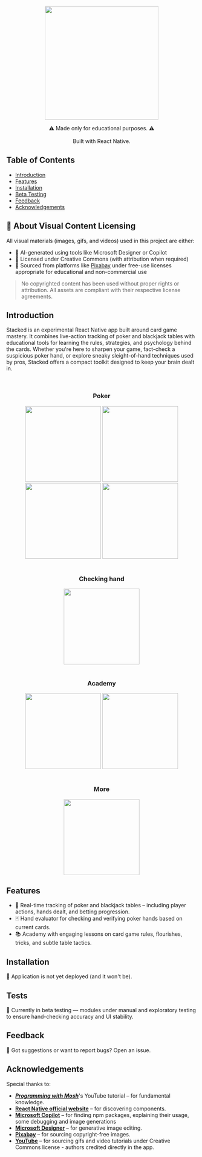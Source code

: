 <p align="center">
  <img src="https://github.com/user-attachments/assets/472d768b-49bc-4e7f-acb6-9bbcc80b73e1" width="300" />
</p>
<!-- <h1 align="center"> Stacked </h1> <br>
 -->
<p align="center">
  ⚠ Made only for educational purposes. ⚠
  <br><br>
  Built with React Native.
</p>

## Table of Contents

- [Introduction](#introduction)
- [Features](#features)
- [Installation](#installation)
- [Beta Testing](#tests)
- [Feedback](#feedback)
- [Acknowledgements](#acknowledgements)

## 📂 About Visual Content Licensing

All visual materials (images, gifs, and videos) used in this project are either:

- 🧠 AI-generated using tools like Microsoft Designer or Copilot
- 🎨 Licensed under Creative Commons (with attribution when required)
- 📸 Sourced from platforms like [Pixabay](https://pixabay.com/) under free-use licenses appropriate for educational and non-commercial use

> No copyrighted content has been used without proper rights or attribution. All assets are compliant with their respective license agreements.


## Introduction

Stacked is an experimental React Native app built around card game mastery. It combines live-action tracking of poker and blackjack tables with educational tools for learning the rules, strategies, and psychology behind the cards. Whether you're here to sharpen your game, fact-check a suspicious poker hand, or explore sneaky sleight-of-hand techniques used by pros, Stacked offers a compact toolkit designed to keep your brain dealt in.

<br>
<div align="center">
  <h3>Poker</h3>
  <img src="https://github.com/user-attachments/assets/21caca99-46ce-4ed9-aa13-d3a1e053426c" width="200" />
  <img src="https://github.com/user-attachments/assets/665fa561-16d3-4321-b52c-a17c1ff2a702" width="200" />
  <img src="https://github.com/user-attachments/assets/48e04bd7-d724-42d7-85fb-84efd44e9725" width="200" />
  <img src="https://github.com/user-attachments/assets/70b02e5f-2143-4335-adbb-d15b427960e0" width="200" />
</div>

<div align="center">
<br>
<h3>Checking hand</h3>
<img src="https://github.com/user-attachments/assets/46247702-bb58-46a5-85b2-0f17b119ee2c" width="200" />
</div>

<div align="center">
<br>
<h3>Academy</h3>
<img src="https://github.com/user-attachments/assets/918b3004-095d-455f-b6fd-f713ea6a54d2" width="200" />
<img src="https://github.com/user-attachments/assets/c141dd49-e8ac-4df1-9e32-2b1a95e3bec0" width="200" />
</div>

<div align="center">
  <br>
  <h3>More</h3>
  <img src="https://github.com/user-attachments/assets/3b4a5cb9-8e9e-4e85-97f3-acbe1222dc68" width="200" />
</div>

## Features
<ul>
  <li>🎴 Real-time tracking of poker and blackjack tables – including player actions, hands dealt, and betting progression.</li>
  <li>🃏 Hand evaluator for checking and verifying poker hands based on current cards.</li>
  <li>📚 Academy with engaging lessons on card game rules, flourishes, tricks, and subtle table tactics.</li>
</ul>

## Installation

🛑 Application is not yet deployed (and it won't be).

## Tests

🔧 Currently in beta testing — modules under manual and exploratory testing to ensure hand-checking accuracy and UI stability.

## Feedback

💬 Got suggestions or want to report bugs? Open an issue.

## Acknowledgements

Special thanks to:
<ul>
  <li><i><b><a href="https://www.youtube.com/watch?v=0-S5a0eXPoc&">Programming with Mosh</a></b></i>'s YouTube tutorial – for fundamental knowledge.</li>
  <li><b><a href="https://reactnative.dev/docs/components-and-apis">React Native official website</a></b> – for discovering components.</li>
  <li><b><a href="https://copilot.microsoft.com">Microsoft Copilot</a></b> – for finding npm packages, explaining their usage, some debugging and image generations</li>
  <li><b><a href="https://designer.microsoft.com">Microsoft Designer</a></b> – for generative image editing.</li>
  <li><b><a href="https://pixabay.com/">Pixabay</a></b> – for sourcing copyright-free images.</li>
  <li><b><a href="https://www.youtube.com/">YouTube</a></b> – for sourcing gifs and video tutorials under Creative Commons license - authors credited directly in the app.</li>
</ul>
